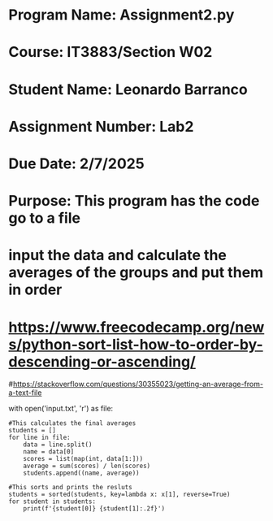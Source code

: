 # Program Name: Assignment2.py 
# Course: IT3883/Section W02
# Student Name: Leonardo Barranco
# Assignment Number: Lab2
# Due Date: 2/7/2025
# Purpose: This program has the code go to a file
# input the data and calculate the averages of the groups and put them in order 
# https://www.freecodecamp.org/news/python-sort-list-how-to-order-by-descending-or-ascending/
#https://stackoverflow.com/questions/30355023/getting-an-average-from-a-text-file

with open('input.txt', 'r') as file:
    
    #This calculates the final averages
    students = []
    for line in file:
        data = line.split()
        name = data[0]
        scores = list(map(int, data[1:]))
        average = sum(scores) / len(scores)
        students.append((name, average))
    
    #This sorts and prints the resluts
    students = sorted(students, key=lambda x: x[1], reverse=True)
    for student in students:
        print(f'{student[0]} {student[1]:.2f}')
